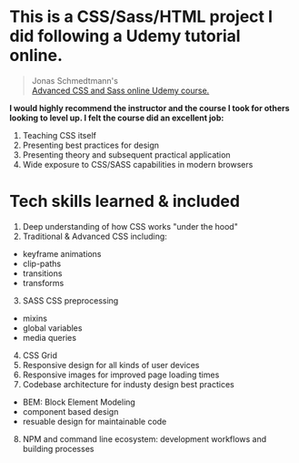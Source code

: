 # This is a CSS/Sass/HTML project I did following a Udemy tutorial online.
> Jonas Schmedtmann's  
> <a href="https://www.udemy.com/course/advanced-css-and-sass/">Advanced CSS and Sass online Udemy course.</a>  

**I would highly recommend the instructor and the course I took for others looking to level up. I felt the course did an excellent job:**  
1. Teaching CSS itself
1. Presenting best practices for design
1. Presenting theory and subsequent practical application
1. Wide exposure to CSS/SASS capabilities in modern browsers

# Tech skills learned & included
1. Deep understanding of how CSS works "under the hood"
1. Traditional & Advanced CSS including:
- keyframe animations
- clip-paths
- transitions
- transforms
3. SASS CSS preprocessing
- mixins
- global variables
- media queries
4. CSS Grid
1. Responsive design for all kinds of user devices
1. Responsive images for improved page loading times    
1. Codebase architecture for industy design best practices
- BEM: Block Element Modeling
- component based design
- resuable design for maintainable code
8. NPM and command line ecosystem: development workflows and building processes